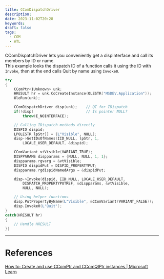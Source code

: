```yaml
---
title: CComDispatchDriver
description: 
date: 2023-11-02T20:28
keywords: 
draft: false
tags:
  - COM
  - ATL
---
```

CComDispatchDriver lets you conveniently get a dispinterface and call its members by ID or name.  
This example looks the dispatch ID of a function calls it using the ID with `Invoke`, then at the end calls Quit by name using `Invoke0`.

```C++
try
{
    CComPtr<IUnknown> unk;
    HRESULT hr = unk.CoCreateInstance(OLESTR("MSDEV.Application"));
    OleRun(unk);

    CComDispatchDriver disp(unk);    // QI for IDispatch
    if(!disp)                        // Is pointer NULL?
        throw(E_NOINTERFACE);

    // Calling IDispatch methods directly
    DISPID dispid;
    LPOLESTR lpStr[] = {L"Visible", NULL};
    disp->GetIDsOfNames(IID_NULL, lpStr, 1,
        LOCALE_USER_DEFAULT, &dispid);

    CComVariant vtVisible(VARIANT_TRUE);
    DISPPARAMS dispparams = {NULL, NULL, 1, 1};
    dispparams.rgvarg = &vtVisible;
    DISPID dispidPut = DISPID_PROPERTYPUT;
    dispparams.rgdispidNamedArgs = &dispidPut;

    disp->Invoke(dispid, IID_NULL, LOCALE_USER_DEFAULT,
        DISPATCH_PROPERTYPUTREF, &dispparams, &vtVisible,
        NULL, NULL);

    // Using helper functions
    disp.PutPropertyByName(L"Visible", &CComVariant(VARIANT_FALSE));
    disp.Invoke0(L"Quit");
}
catch(HRESULT hr)
{
    // Handle HRESULT
}|
```



---
# References

[How to: Create and use CComPtr and CComQIPtr instances | Microsoft Learn](https://learn.microsoft.com/en-us/cpp/cpp/how-to-create-and-use-ccomptr-and-ccomqiptr-instances?view=msvc-170)
